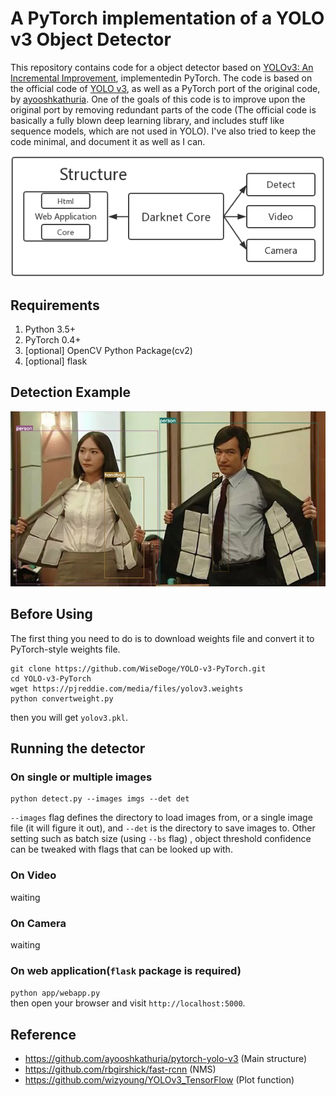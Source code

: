 # A PyTorch implementation of a YOLO v3 Object Detector
This repository contains code for a object detector based on [YOLOv3: An Incremental Improvement](https://pjreddie.com/media/files/papers/YOLOv3.pdf), implementedin PyTorch. The code is based on the official code of [YOLO v3](https://github.com/pjreddie/darknet), as well as a PyTorch 
port of the original code, by [ayooshkathuria](https://github.com/ayooshkathuria/pytorch-yolo-v3). One of the goals of this code is to improve
upon the original port by removing redundant parts of the code (The official code is basically a fully blown deep learning 
library, and includes stuff like sequence models, which are not used in YOLO). I've also tried to keep the code minimal, and 
document it as well as I can. 

![img](docs/structure.png)
## Requirements
1. Python 3.5+
2. PyTorch 0.4+
3. [optional] OpenCV Python Package(cv2) 
4. [optional] flask
## Detection Example
![img](docs/det_lh.jpeg)
## Before Using
The first thing you need to do is to download weights file and convert it to PyTorch-style weights file.
```
git clone https://github.com/WiseDoge/YOLO-v3-PyTorch.git
cd YOLO-v3-PyTorch
wget https://pjreddie.com/media/files/yolov3.weights 
python convertweight.py
```
then you will get `yolov3.pkl`.
## Running the detector
### On single or multiple images
```
python detect.py --images imgs --det det 
```
`--images` flag defines the directory to load images from, or a single image file (it will figure it out), and `--det` is the directory to save images to. Other setting such as batch size (using `--bs` flag) , object threshold confidence can be tweaked with flags that can be looked up with.
### On Video
waiting
### On Camera
waiting
### On web application(`flask` package is required)
```python app/webapp.py```  
then open your browser and visit `http://localhost:5000`.
## Reference
* https://github.com/ayooshkathuria/pytorch-yolo-v3 (Main structure)
* https://github.com/rbgirshick/fast-rcnn (NMS)
* https://github.com/wizyoung/YOLOv3_TensorFlow (Plot function)